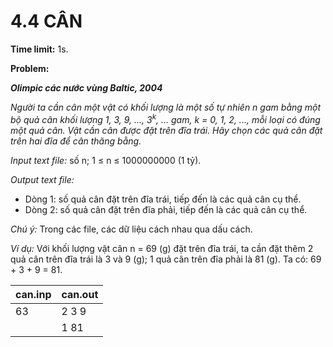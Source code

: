 # 4.4 CÂN

**Time limit:** 1s.

**Problem:**

***Olimpic các nước vùng Baltic, 2004***

*Người ta cần cân một vật có khối lượng là một số tự nhiên n gam bằng một bộ quả cân khối lượng 1, 3, 9, ..., $3^k$, ... gam, k = 0, 1, 2, ..., mỗi loại có đúng một quả cân. Vật cần cân được đặt trên đĩa trái. Hãy chọn các quả cân đặt trên hai đĩa để cân thăng bằng.*

*Input text file:* số n; 1 $\leq$ n $\leq$ 1000000000 (1 tỷ).

*Output text file:* 
- Dòng 1: số quả cân đặt trên đĩa trái, tiếp đến là các quả cân cụ thể.
- Dòng 2: số quả cân đặt trên đĩa phải, tiếp đến là các quả cân cụ thể.

*Chú ý:* Trong các file, các dữ liệu cách nhau qua dấu cách.

*Ví dụ:* Với khối lượng vật cân n = 69 (g) đặt trên đĩa trái, ta cần đặt thêm 2 quả cân trên đĩa trái là 3 và 9 (g); 1 quả cân trên đĩa phải là 81 (g). Ta có: 69 + 3 + 9 = 81.

|can.inp|can.out|
|:----|:---|
|63|2 3 9|
|| 1 81

#